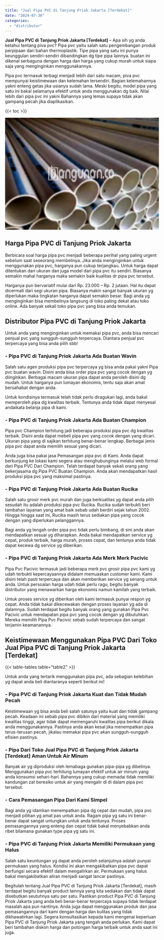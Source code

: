 ```yaml
---
title: "Jual Pipa PVC di Tanjung Priok Jakarta [Terdekat]"
date: "2024-07-30"
categories: 
  - "distributor"
---
```


**Jual Pipa PVC di Tanjung Priok Jakarta \[Terdekat\]** – Apa sih yg anda ketahui tentang piva pvc? Pipa pvc yaitu salah satu pengembangan produk perpipaan dari bahan thermoplastik. Tipe pipa yang satu ini punya keunggulan sendiri-sendiri dibandingkan dg tipe pipa lainnya. buatan ini dikenal serbaguna dengan harga dan harga yang cukup murah untuk siapa saja yang menginginkan menggunakannya.

Pipa pvc termasuk terbagi menjadi lebih dari satu macam, piva pvc mempunyai keistimewaan dan kelemahan tersendiri. Bagian kelemahannya yakni enteng getas jika usianya sudah lama. Meski begitu, model pipa yang satu ini bakal selamanya efektif untuk anda menggunakan dg baik. Nilai lebih dari pipa pvc ini yakni Bahannya yang lemas supaya tidak akan gampang pecah jika diaplikasikan.

{{< toc >}}

![Jual Pipa PVC di Tanjung Priok Jakarta [Terdekat]](/images/jaul-pipa-pvc-33.png)

## Harga Pipa PVC di Tanjung Priok Jakarta

Berbicara soal harga pipa pvc menjadi beberapa perihal yang paling urgent sebelum saat seseorang membelinya. Jika anda menginginkan untuk menggunakan pipa pvc, harganya pun cukup terjangkau. Untuk harga dapat ditentukan dari ukuran dan juga model dari pipa pvc itu sendiri. Biasanya semakin mahal harganya maka semakin baik kualitas dr pipa pvc tersebut.

Harganya pun bervariatif mulai dari Rp. 23.000 – Rp. 2 jutaan. Hal itu dapat dicermati dari segi ukuran pipa. Biasanya makin sangat banyak ukuran yg diperlukan maka tingkatan harganya dapat semakin besar. Bagi anda yg menginginkan bisa membelinya langsung di toko paling dekat atau toko online. Ada banyak sekali toko pipa pvc yang bisa anda temukan.

## Distributor Pipa PVC di Tanjung Priok Jakarta

Untuk anda yang menginginkan untuk memakai pipa pvc, anda bisa mencari penjual pvc yang sungguh-sungguh terpercaya. Diantara penjual pvc terpercaya yang bisa anda pilih sbb!

### \- Pipa PVC di Tanjung Priok Jakarta Ada Buatan Wavin

Salah satu agen produksi pipa pvc terpercaya yg bisa anda pakai yakni Pipa pvc buatan wavin. Disini anda bisa order pipa pvc yang cocok dengan yg diinginkan. Berbagai macam ukuran pipa dapat anda peroleh disini dg mudah. Untuk harganya pun lumayan ekonomis, tentu saja akan amat bersahabat dengan anda.

Untuk kondisinya termasuk telah tidak perlu diragukan lagi, anda bakal memperoleh pipa dg kwalitas terbaik. Tentunya anda tidak dapat menyesal andaikata belanja pipa di kami.

### \- Pipa PVC di Tanjung Priok Jakarta Ada Buatan Champion

Pipa pvc Champion terhitung jadi beberapa produksi pipa pvc dg kwalitas terbaik. Disini anda dapat mebeli pipa pvc yang cocok dengan yang dicari. Ukuran pipa yang di sajikan terhitung benar-benar lengkap. Berbagai jenis pipa pvc dapat anda memilih sesuai yang dicari.

Anda juga bisa pakai jasa Pemasangan pipa pvc di Kami. Anda dapat berkunjung ke lokasi kami segera atau menghubunginya melalui web formal dari Pipa PVC Dari Champion. Telah terdapat banyak sekali orang yang bekerjasama dg Pipa PVC Buatan Champion. Anda akan mendapatkan hasil produksi pipa pvc yang maksimal pastinya.

### \- Pipa PVC di Tanjung Priok Jakarta Ada Buatan Rucika

Salah satu grosir merk pvc murah dan juga berkualitas yg dapat anda pilih sesudah itu adalah produksi pipa pvc Rucika. Rucika sudah terbukti beri tambahan layanan yang amat baik sebab udah berdiri sejak tahun 2002. Hingga hingga saat ini, Rucika masih terus sediakan pipa yang cocok dengan yang diperlukan pelanggannya.

Bagi anda yg tengah order pipa pvc tidak perlu bimbang, di sini anda akan mendapatkan sesuai yg diharapkan. Anda bakal mendapatkan service yg cepat, produk terbaik, harga murah, proses cepat, dan tentunya anda tidak dapat kecewa dg service yg diberikan.

### \- Pipa PVC di Tanjung Priok Jakarta Ada Merk Merk Pacivic

Pipa Pvc Pacivic termasuk jadi beberapa merk pvc grosir pipa pvc kami yg udah terbukti kepercayaannya didalam memuaskan customer kami. Kami disini telah pasti terpercaya dan akan memberikan service yg senang untuk anda. Untuk persoalan harga udah tidak perlu ragu, begitu banyak distributor yang menawarkan harga ekonomis namun kamilah yang terbaik.

Untuk proses service yg diberikan oleh kami termasuk punyai respon yg cepat. Anda tidak bakal dikecewakan dengan proses layanan yg ada di dalamnya. Sudah terdapat begitu banyak orang yang gunakan Pipa Pvc Pacivic untuk mendapatan pipa pvc yang cocok dengan yg dibutuhkan. Mereka memilih Pipa Pvc Pacivic sebab sudah terpercaya dan sangat terjamin keamanannya.

## Keistimewaan Menggunakan Pipa PVC Dari Toko Jual Pipa PVC di Tanjung Priok Jakarta \[Terdekat\]

{{< table-tables table="table2" >}}

Untuk anda yang tertarik menggunakan pipa pvc, ada sebagian kelebihan yg dapat anda beli diantaranya seperti berikut ini!

### \- Pipa PVC di Tanjung Priok Jakarta Kuat dan Tidak Mudah Pecah

Keistimewaan yg bisa anda beli salah satunya yaitu kuat dan tidak gampang pecah. Keadaan ini sebab pipa pvc dibikin dari material yang memiliki kwalitas tinggi, agar tidak dapat memengaruhi kwalitas pipa berikut dikala anda menggunakannya. Pastinya anda akan kesal jika menempatkan pipa terus-terusan pecah, jikalau memakai pipa pvc akan sungguh-sungguh efisien pastinya.

### \- Pipa Dari Toko Jual Pipa PVC di Tanjung Priok Jakarta \[Terdekat\] Aman Untuk Air Minum

Banyak air yg diproduksi oleh lemabaga gunakan pipa-pipa yg dibelinya. Menggunakan pipa pvc terhitung lumayan efektif untuk air minum yang anda konsumsi sehari-hari. Bahannya yang cukup memadai tidak memiliki kandungan zat beresiko untuk air yang mengalir di di dalam pipa pvc tersebut.

### \- Cara Pemasangan Pipa Dari Kami Simpel

Bagi anda yg idamkan menempatkan pipa dg cepat dan mudah, pipa pvc menjadi pilihan yg amat pas untuk anda. Ragam pipa yg satu ini benar-benar dapat sangat untungkan untuk anda tentunya. Proses pemasangannya yang enteng dan cepat tidak bakal menyebabkan anda ribet bilamana gunakan type pipa yg satu ini.

### \- Pipa PVC di Tanjung Priok Jakarta Memiliki Permukaan yang Halus

Salah satu keuntungan yg dapat anda peroleh selanjutnya adalah punyai permukaan yang halus. Kondisi ini akan mengakibatkan pipa pvc dapat berfungsi secara efektif dalam mengalirkan air. Permukaan yang halus bakal mengakibatkan aliran menjadi sangat lancar pastinya.

Begitulah tentang Jual Pipa PVC di Tanjung Priok Jakarta \[Terdekat\], masih terdapat begitu banyak product lainnya yang kita sediakan dan tidak dapat disebutkan seutuhnya satu per satu. Pastikan product Pipa PVC di Tanjung Priok Jakarta yang anda beli benar-benar terpercaya supaya tidak terdapat masalah apa pun nantinya. Anda juga dapat menggunakan produk dan jasa pemasangannya dari kami dengan harga dan kulitas yang tidak dikhawatirkan lagi. Segera konsultasikan kepada kami mengenai keperluan Pipa PVC di Tanjung Priok Jakarta yang tengah anda perlukan. Kami dapat beri tambahan diskon harga dan potongan harga terbaik untuk anda saat ini juga.
